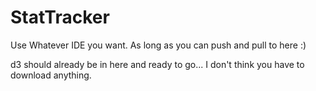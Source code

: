 # StatTracker
Use Whatever IDE you want. As long as you can push and pull to here :) 

d3 should already be in here and ready to go... I don't think you have to download anything.
